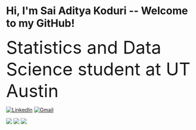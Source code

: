 # Hi, I'm Sai Aditya Koduri -- Welcome to my GitHub!

<font size="10">Statistics and Data Science student at UT Austin</font>

[![LinkedIn](https://img.shields.io/badge/LinkedIn-0077B5?style=for-the-badge&logo=linkedin&logoColor=white)](https://www.linkedin.com/in/saiadityakoduri/)
[![Gmail](https://img.shields.io/badge/Gmail-D14836?style=for-the-badge&logo=gmail&logoColor=white)](mailto:saiaditya.koduri@utexas.edu)


<img src="https://github-readme-stats.vercel.app/api?username=saikoduri7&show_icons=true&theme=tokyonight&count_private=true&custom_title=Sai%20Aditya%27s%20GitHub%20Stats&hide_rank=true" />
<img src="https://github-readme-streak-stats.herokuapp.com/?user=saikoduri7&theme=tokyonight" />
<img src="https://github-readme-stats.vercel.app/api/top-langs/?username=saikoduri7&layout=compact&theme=tokyonight" />

